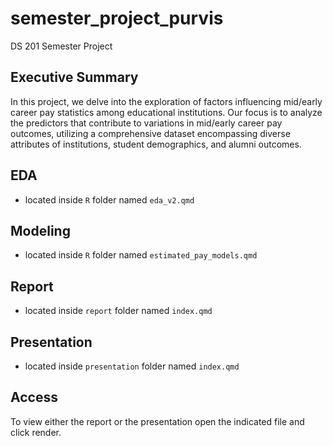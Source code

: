 # semester_project_purvis
 DS 201 Semester Project

## Executive Summary
In this project, we delve into the exploration of factors influencing mid/early career pay statistics among educational institutions. Our focus is to analyze the predictors that contribute to variations in mid/early career pay outcomes, utilizing a comprehensive dataset encompassing diverse attributes of institutions, student demographics, and alumni outcomes.

## EDA
- located inside `R` folder named `eda_v2.qmd`

## Modeling
- located inside `R` folder named `estimated_pay_models.qmd`

## Report
- located inside `report` folder named `index.qmd`

## Presentation
- located inside `presentation` folder named `index.qmd`

## Access

To view either the report or the presentation open the indicated file and click render.
